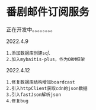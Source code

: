 # 番剧邮件订阅服务
正在开发中。。。。。。。。

2022.4.9
```
1.添加数据库创建sql
2.加入mybaitis-plus，作为ORM框架
```

2022.4.12
```
1.修复数据库结构增加boardcast
2.引入httpClient获取cdn的json数据
3.引入fastJson解析json
4.修复bug
```